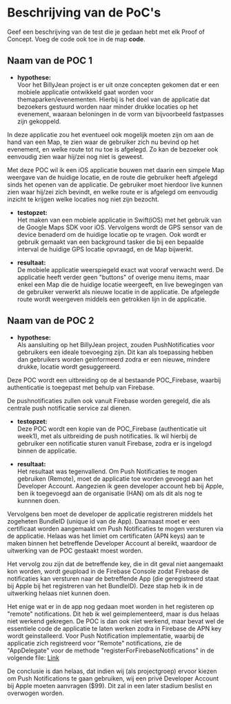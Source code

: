 Beschrijving van de PoC's
==========================

Geef een beschrijving van de test die je gedaan hebt met elk Proof of Concept. Voeg 
 de code ook toe in de map **code**.
 
Naam van de POC 1
----------------
* **hypothese:**  
Voor het BillyJean project is er uit onze concepten gekomen dat er een mobiele applicatie ontwikkeld gaat worden voor themaparken/evenementen. Hierbij is het doel van de applicatie dat bezoekers gestuurd worden naar minder drukke locaties op het evenement, waaraan beloningen in de vorm van bijvoorbeeld fastpasses zijn gekoppeld.

In deze applicatie zou het eventueel ook mogelijk moeten zijn om aan de hand van een Map, te zien waar de gebruiker zich nu bevind op het evenement, en welke route tot nu toe is afgelegd. Zo kan de bezoeker ook eenvoudig zien waar hij/zei nog niet is geweest.

Met deze POC wil ik een iOS applicatie bouwen met daarin een simpele Map weergave van de huidige locatie, en de route die gebruiker heeft afgelegd sinds het openen van de applicatie. De gebruiker moet hierdoor live kunnen zien waar hij/zei zich bevindt, en welke route er is afgelegd om eenvoudig inzicht te krijgen welke locaties nog niet zijn bezocht.

* **testopzet:**  
Het maken van een mobiele applicatie in Swift(iOS) met het gebruik van de Google Maps SDK voor iOS. Vervolgens wordt de GPS sensor van de device benaderd om de huidige locatie op te vragen. Ook wordt er gebruik gemaakt van een background tasker die bij een bepaalde interval de huidige GPS locatie opvraagd, en de Map bijwerkt.
 
* **resultaat:**  
De mobiele applicatie weerspiegeld exact wat vooraf verwacht werd. De applicatie heeft verder geen "buttons" of overige menu items, maar enkel een Map die de huidige locatie weergeeft, en live bewegingen van de gebruiker verwerkt als nieuwe locatie in de applicatie. De afgelegde route wordt weergeven middels een getrokken lijn in de applicatie. 


Naam van de POC 2
----------------
* **hypothese:**  
Als aansluiting op het BillyJean project, zouden PushNotificaties voor gebruikers een ideale toevoeging zijn. Dit kan als toepassing hebben dan gebruikers worden geinformeerd zodra er een nieuwe, mindere drukke, locatie wordt gesuggereerd.

Deze POC wordt een uitbreiding op de al bestaande POC_Firebase, waarbij authenticatie is toegepast met behulp van Firebase. 

De pushnotificaties zullen ook vanuit Firebase worden geregeld, die als centrale push notificatie service zal dienen.

* **testopzet:**  
Deze POC wordt een kopie van de POC_Firebase (authenticatie uit week1), met als uitbreiding de push notificaties. Ik wil hierbij de gebruiker een notificatie sturen vanuit Firebase, zodra er is ingelogd binnen de applicatie.
 
* **resultaat:**  
Het resultaat was tegenvallend. Om Push Notificaties te mogen gebruiken (Remote), moet de applicatie toe worden gevoegd aan het Developer Account. Aangezien ik geen developer account heb bij Apple, ben ik toegevoegd aan de organisatie (HAN) om als dit als nog te kunnnen doen. 

Vervolgens ben moet de developer de applicatie registreren middels het zogeheten BundleID (unique id van de App). Daarnaast moet er een certificaat worden aangemaakt om Push Notificaties te mogen versturen via de applicatie. Helaas was het limiet om certificaten (APN keys) aan te maken binnen het betreffende Developer Account al bereikt, waardoor de uitwerking van de POC gestaakt moest worden.

Het vervolg zou zijn dat de betreffende key, die in dit geval niet aangemaakt kon worden, wordt geupload in de Firebase Console zodat Firebase de notificaties kan versturen naar de betreffende App (die geregistreerd staat bij Apple bij het registreren van het BundleID). Deze stap heb ik in de uitwerking helaas niet kunnen doen.

Het enige wat er in de app nog gedaan moet worden in het registeren op "remote" notifications. Dit heb ik wel geimplementeerd, maar is dus helaas niet werkend gekregen. De POC is dan ook niet werkend, maar bevat wel de essentiele code de applicatie te laten werken zodra in Firebase de APN key wordt geinstalleerd. Voor Push Notification implementatie, waarbij de applicatie zich registreerd voor "Remote" notifications, zie de "AppDelegate" voor de methode "registerForFirebaseNotifications" in de volgende file: [Link](/poc_Firebase/poc_Firebase/AppDelegate.swift)

De conclusie is dan helaas, dat indien wij (als projectgroep) ervoor kiezen om Push Notifications te gaan gebruiken, wij een privé Developer Account bij Apple moeten aanvragen ($99). Dit zal in een later stadium beslist en overwogen worden.
